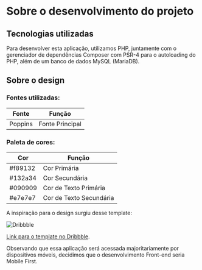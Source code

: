 # Sobre o desenvolvimento do projeto
## Tecnologias utilizadas
Para desenvolver esta aplicação, utilizamos PHP, juntamente com o gerenciador de dependências Composer com PSR-4 para o autoloading do PHP, além de um banco de dados MySQL (MariaDB).

## Sobre o design
### Fontes utilizadas:
| Fonte | Função |
| --- | --- |
| Poppins | Fonte Principal |

### Paleta de cores:
| Cor | Função |
| --- | --- |
| #f89132 | Cor Primária |
| #132a34 | Cor Secundária |
| #090909 | Cor de Texto Primária |
| #e7e7e7 | Cor de Texto Secundária |

A inspiração para o design surgiu desse template:

![Dribbble](https://cdn.dribbble.com/users/6252196/screenshots/16856794/media/32de48e25dca1c9566866cfb079662ff.png)

[Link para o template no Dribbble](https://dribbble.com/shots/16856794/attachments/11918057?mode=media).

Observando que essa aplicação será acessada majoritariamente por dispositivos móveis, decidimos que o desenvolvimento Front-end seria Mobile First.

